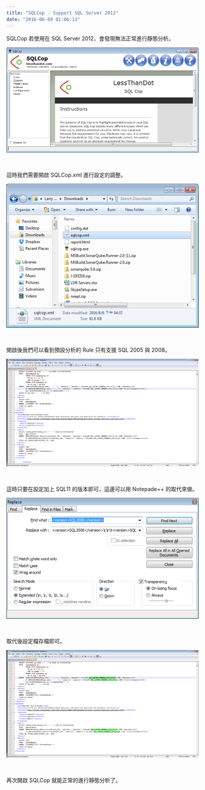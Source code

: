 ```yaml
---
title: "SQLCop - Support SQL Server 2012"
date: "2016-06-09 01:06:13"
---
```



SQLCop 若使用在 SQL Server 2012，會發現無法正常進行靜態分析。  

<!-- More -->

![1.png](1.png)

<br/>


這時我們需要開啟 SQLCop.xml 進行設定的調整。  

![2.png](2.png)

<br/>


開啟後我們可以看到預設分析的 Rule 只有支援 SQL 2005 與 2008。  

![3.png](3.png)

<br/>


這時只要在設定加上 SQL11 的版本即可，這邊可以用 Notepade++ 的取代來做。  

![4.png](4.png)

<br/>


取代後設定檔存檔即可。  

![5.png](5.png)

<br/>


再次開啟 SQLCop 就能正常的進行靜態分析了。  
